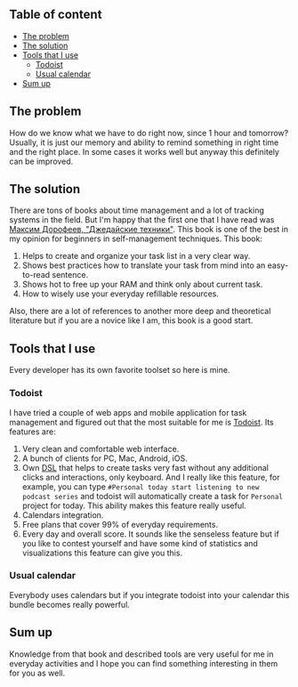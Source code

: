 ## Table of content
<!-- MarkdownTOC autolink="true" bracket="round" -->

- [The problem](#the-problem)
- [The solution](#the-solution)
- [Tools that I use](#tools-that-i-use)
	- [Todoist](#todoist)
	- [Usual calendar](#usual-calendar)
- [Sum up](#sum-up)

<!-- /MarkdownTOC -->

## The problem
How do we know what we have to do right now, since 1 hour and tomorrow? Usually, it is just our memory and ability to remind something in right time and the right place. In some cases it works well but anyway this definitely can be improved.

## The solution
There are tons of books about time management and a lot of tracking systems in the field. But I'm happy that the first one that I have read was [Максим Дорофеев, "Джедайские техники"][link_jedai_book]. This book is one of the best in my opinion for beginners in self-management techniques. This book:
1. Helps to create and organize your task list in a very clear way.
2. Shows best practices how to translate your task from mind into an easy-to-read sentence.
3. Shows hot to free up your RAM and think only about current task.
4. How to wisely use your everyday refillable resources.

Also, there are a lot of references to another more deep and theoretical literature but if you are a novice like I am, this book is a good start.

## Tools that I use
Every developer has its own favorite toolset so here is mine.

### Todoist
I have tried a couple of web apps and mobile application for task management and figured out that the most suitable for me is [Todoist][link_todoist]. Its features are:
1. Very clean and comfortable web interface.
2. A bunch of clients for PC, Mac, Android, iOS.
3. Own [DSL][link_dsl] that helps to create tasks very fast without any additional clicks and interactions, only keyboard. And I really like this feature, for example, you can type `#Personal today start listening to new podcast series` and todoist will automatically create a task for `Personal` project for today. This ability makes this feature really useful.
4. Calendars integration.
5. Free plans that cover 99% of everyday requirements.
6. Every day and overall score. It sounds like the senseless feature but if you like to contest yourself and have some kind of statistics and visualizations this feature can give you this.

### Usual calendar
Everybody uses calendars but if you integrate todoist into your calendar this bundle becomes really powerful.

## Sum up
Knowledge from that book and described tools are very useful for me in everyday activities and I hope you can find something interesting in them for you as well.

[link_jedai_book]: https://oz.by/books/more10584051.html
[link_todoist]: https://todoist.com
[link_dsl]: https://en.wikipedia.org/wiki/Domain-specific_language
